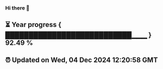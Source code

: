 ### Hi there 👋
⏳ Year progress { ███████████████████████████▁▁▁ } 92.49 %
---
⏰ Updated on Wed, 04 Dec 2024 12:20:58 GMT
---
